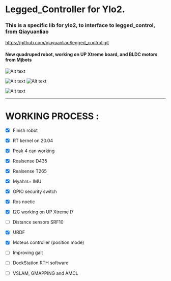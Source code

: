 # Legged_Controller for Ylo2.

### This is a specific lib for ylo2, to interface to legged_control, from Qiayuanliao

https://github.com/qiayuanliao/legged_control.git

#### New quadruped robot, working on UP Xtreme board, and BLDC motors from Mjbots

![Alt text](images/robot/rotation_real.gif?raw=true "Ylo-2 360 rotation on grass")

![Alt text](images/robot/dock2.jpg?raw=true "Ylo-2 on it dockstation")
![Alt text](images/robot/dock4.jpg?raw=true)

![Alt text](images/robot/ylo2_360.gif?raw=true)


----

# WORKING PROCESS :

- [x] Finish robot

- [x] RT kernel on 20.04

- [x] Peak 4 can working

- [x] Realsense D435

- [x] Realsense T265

- [x] Myahrs+ IMU

- [x] GPIO security switch

- [x] Ros noetic

- [x] I2C working on UP Xtreme I7

- [ ] Distance sensors SRF10

- [x] URDF

- [x] Moteus controller (position mode)

- [ ] Improving gait

- [ ] DockStation RTH software

- [ ] VSLAM, GMAPPING and AMCL
